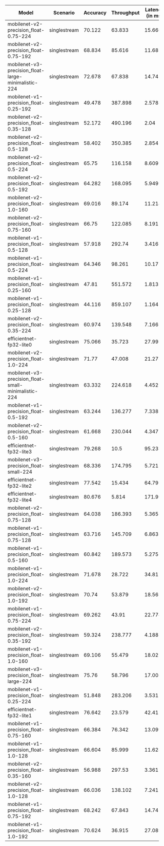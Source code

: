 | Model                                               | Scenario     |   Accuracy |   Throughput |   Latency (in ms) |
|-----------------------------------------------------|--------------|------------|--------------|-------------------|
| mobilenet-v2-precision_float-0.75-224               | singlestream |     70.122 |       63.833 |            15.666 |
| mobilenet-v2-precision_float-0.75-192               | singlestream |     68.834 |       85.616 |            11.68  |
| mobilenet-v3-precision_float-large-minimalistic-224 | singlestream |     72.678 |       67.838 |            14.741 |
| mobilenet-v1-precision_float-0.25-192               | singlestream |     49.478 |      387.898 |             2.578 |
| mobilenet-v2-precision_float-0.35-128               | singlestream |     52.172 |      490.196 |             2.04  |
| mobilenet-v2-precision_float-0.5-128                | singlestream |     58.402 |      350.385 |             2.854 |
| mobilenet-v2-precision_float-0.5-224                | singlestream |     65.75  |      116.158 |             8.609 |
| mobilenet-v2-precision_float-0.5-192                | singlestream |     64.282 |      168.095 |             5.949 |
| mobilenet-v2-precision_float-1.0-160                | singlestream |     69.016 |       89.174 |            11.214 |
| mobilenet-v2-precision_float-0.75-160               | singlestream |     66.75  |      122.085 |             8.191 |
| mobilenet-v1-precision_float-0.5-128                | singlestream |     57.918 |      292.74  |             3.416 |
| mobilenet-v1-precision_float-0.5-224                | singlestream |     64.346 |       98.261 |            10.177 |
| mobilenet-v1-precision_float-0.25-160               | singlestream |     47.81  |      551.572 |             1.813 |
| mobilenet-v1-precision_float-0.25-128               | singlestream |     44.116 |      859.107 |             1.164 |
| mobilenet-v2-precision_float-0.35-224               | singlestream |     60.974 |      139.548 |             7.166 |
| efficientnet-fp32-lite0                             | singlestream |     75.066 |       35.723 |            27.993 |
| mobilenet-v2-precision_float-1.0-224                | singlestream |     71.77  |       47.008 |            21.273 |
| mobilenet-v3-precision_float-small-minimalistic-224 | singlestream |     63.332 |      224.618 |             4.452 |
| mobilenet-v1-precision_float-0.5-192                | singlestream |     63.244 |      136.277 |             7.338 |
| mobilenet-v2-precision_float-0.5-160                | singlestream |     61.668 |      230.044 |             4.347 |
| efficientnet-fp32-lite3                             | singlestream |     79.268 |       10.5   |            95.237 |
| mobilenet-v3-precision_float-small-224              | singlestream |     68.336 |      174.795 |             5.721 |
| efficientnet-fp32-lite2                             | singlestream |     77.542 |       15.434 |            64.791 |
| efficientnet-fp32-lite4                             | singlestream |     80.676 |        5.814 |           171.999 |
| mobilenet-v2-precision_float-0.75-128               | singlestream |     64.038 |      186.393 |             5.365 |
| mobilenet-v1-precision_float-0.75-128               | singlestream |     63.716 |      145.709 |             6.863 |
| mobilenet-v1-precision_float-0.5-160                | singlestream |     60.842 |      189.573 |             5.275 |
| mobilenet-v1-precision_float-1.0-224                | singlestream |     71.678 |       28.722 |            34.817 |
| mobilenet-v2-precision_float-1.0-192                | singlestream |     70.74  |       53.879 |            18.56  |
| mobilenet-v1-precision_float-0.75-224               | singlestream |     69.262 |       43.91  |            22.774 |
| mobilenet-v2-precision_float-0.35-192               | singlestream |     59.324 |      238.777 |             4.188 |
| mobilenet-v1-precision_float-1.0-160                | singlestream |     69.106 |       55.479 |            18.025 |
| mobilenet-v3-precision_float-large-224              | singlestream |     75.76  |       58.796 |            17.008 |
| mobilenet-v1-precision_float-0.25-224               | singlestream |     51.848 |      283.206 |             3.531 |
| efficientnet-fp32-lite1                             | singlestream |     76.642 |       23.579 |            42.411 |
| mobilenet-v1-precision_float-0.75-160               | singlestream |     66.384 |       76.342 |            13.099 |
| mobilenet-v1-precision_float-1.0-128                | singlestream |     66.604 |       85.999 |            11.628 |
| mobilenet-v2-precision_float-0.35-160               | singlestream |     56.988 |      297.53  |             3.361 |
| mobilenet-v2-precision_float-1.0-128                | singlestream |     66.036 |      138.102 |             7.241 |
| mobilenet-v1-precision_float-0.75-192               | singlestream |     68.242 |       67.843 |            14.74  |
| mobilenet-v1-precision_float-1.0-192                | singlestream |     70.624 |       36.915 |            27.089 |